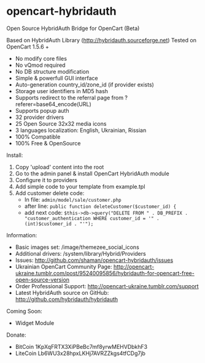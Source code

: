 opencart-hybridauth
===================

Open Source HybridAuth Bridge for OpenCart (Beta)

Based on HybridAuth Library (http://hybridauth.sourceforge.net)
Tested on OpenCart 1.5.6 +

* No modify core files
* No vQmod required
* No DB structure modification
* Simple & powerfull GUI interface
* Auto-generation country_id/zone_id (if provider exists)
* Storage user identifiers in MD5 hash
* Supports redirect to the referral page from ?referer=base64_encode(URL)
* Supports popup auth
* 32 provider drivers
* 25 Open Source 32x32 media icons
* 3 languages localization: English, Ukrainian, Rissian
* 100% Compatible
* 100% Free & OpenSource

Install:

1. Copy 'upload' content into the root
2. Go to the admin panel & install OpenCart HybridAuth module
3. Сonfigure it to providers 
4. Add simple code to your template from example.tpl
5. Add customer delete code:
    - In file: `admin/model/sale/customer.php`
    - after line: `public function deleteCustomer($customer_id) {`
    - add next code: `$this->db->query("DELETE FROM " . DB_PREFIX . "customer_authentication WHERE customer_id = '" . (int)$customer_id . "'");`

Information:

* Basic images set: /image/themezee_social_icons
* Additional drivers: /system/library/Hybrid/Providers
* Issues: http://github.com/shaman/opencart-hybridauth/issues
* Ukrainian OpenCart Community Page: http://opencart-ukraine.tumblr.com/post/95240095856/hybridauth-for-opencart-free-open-source-version
* Order Professional Support: http://opencart-ukraine.tumblr.com/support
* Latest HybridAuth source on GitHub: http://github.com/hybridauth/hybridauth

Coming Soon:

* Widget Module

Donate:

* BitCoin 1KpXqFRTX3XiPBeBc7mf8yrwMEHVDbkhF3
* LiteCoin Lb6WU3x28hpxLKHj7AVRZZkgs4tfCDg7jb
